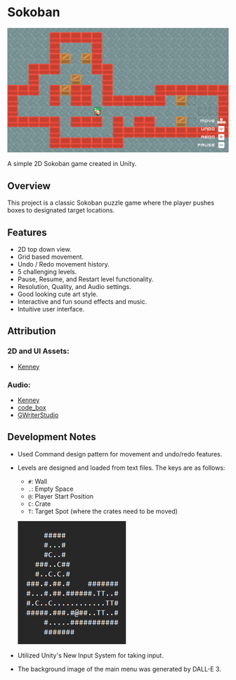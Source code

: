 # Sokoban

![Level Design](Images/level_example.gif)

A simple 2D Sokoban game created in Unity.

## Overview

This project is a classic Sokoban puzzle game where the player pushes boxes to designated target locations.

## Features

- 2D top down view.
- Grid based movement.
- Undo / Redo movement history.
- 5 challenging levels.
- Pause, Resume, and Restart level functionality.
- Resolution, Quality, and Audio settings.
- Good looking cute art style.
- Interactive and fun sound effects and music.
- Intuitive user interface.

## Attribution

### 2D and UI Assets:
- [Kenney](https://kenney.nl/)

### Audio:
- [Kenney](https://kenney.nl/)
- [code_box](https://freesound.org/people/code_box/sounds/651533/)
- [GWriterStudio](https://assetstore.unity.com/packages/audio/music/8bit-music-062022-225623)

## Development Notes

- Used Command design pattern for movement and undo/redo features.
- Levels are designed and loaded from text files. The keys are as follows:
  - `#`: Wall
  - `.`: Empty Space
  - `@`: Player Start Position
  - `C`: Crate
  - `T`: Target Spot (where the crates need to be moved)
  
  ![Level Design](Images/level_design_example.png)
- Utilized Unity's New Input System for taking input.
- The background image of the main menu was generated by DALL-E 3.
